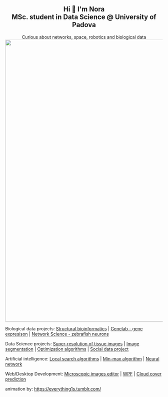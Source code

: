 <h2 align="center">
  Hi 👋 I'm Nora 
  <br>
  MSc. student in Data Science @ University of Padova
</h2>
<p align="center">
      Curious about networks, space, robotics and biological data
    <br>
    <img src="https://user-images.githubusercontent.com/28257051/148938287-7f4c6706-c3db-472a-95e6-00a281e11901.gif" align="center" width="900"/>
</p>

Biological data projects:
[Structural bioinformatics](https://github.com/noran9/conformational-ensembles-analyzer) | [Genelab - gene expresison](https://github.com/noran9/bioinformatics-genelab-project) | [Network Science - zebrafish neurons](https://github.com/deliriarte/Network-Science)

Data Science projects:
[Super-resolution of tissue images](https://github.com/noran9/microscopic-images-srgan) | [Image segmentation](https://github.com/noran9/galaxyzoo-deeplab-segmentation) | [Optimization algorithms](https://github.com/noran9/O4DS) | [Social data project](https://github.com/noran9/cbsd)

Artificial intelligence:
[Local search algorithms](https://github.com/noran9/n-queens-local-search) | [Min-max algorithm](https://github.com/noran9/min-max-tic-tac-toe) | [Neural network](https://github.com/noran9/character-recognition-ann)

Web/Desktop Development:
[Microscopic images editor](https://github.com/noran9/miers) | [WPF](https://github.com/noran9/desktop-email-app) | [Cloud cover prediction](https://github.com/noran9/Learn-IT-Girl)

animation by: https://everything1s.tumblr.com/
